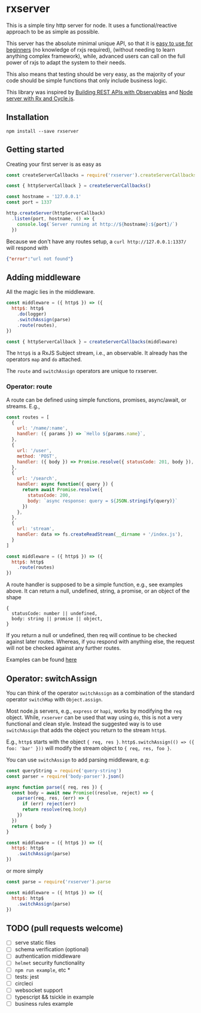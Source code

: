 # rxserver

This is a simple tiny http server for node.
It uses a functional/reactive approach to be as simple as possible.

This server has the absolute minimal unique API,
so that it is [easy to use for beginners](#background) (no knowledge of rxjs required),
(without needing to learn anything complex framework),
while, advanced users can call on the full power of rxjs to adapt the system to their needs.

This also means that testing should be very easy,
as the majority of your code should be simple functions that only include business logic.

This library was inspired by
[Building REST APIs with Observables](https://glebbahmutov.com/blog/node-server-with-rx-and-cycle/)
and
[Node server with Rx and Cycle.js](https://glebbahmutov.com/blog/node-server-with-rx-and-cycle/).


## Installation

```
npm install --save rxserver
```

## Getting started

Creating your first server is as easy as

```javascript
const createServerCallbacks = require('rxserver').createServerCallbacks

const { httpServerCallback } = createServerCallbacks()

const hostname = '127.0.0.1'
const port = 1337

http.createServer(httpServerCallback)
  .listen(port, hostname, () => {
    console.log(`Server running at http://${hostname}:${port}/`)
  })
```

Because we don't have any routes setup, a `curl http://127.0.0.1:1337/` will respond with

```json
{"error":"url not found"}
```

## Adding middleware

All the magic lies in the middleware.


```javascript
const middleware = ({ http$ }) => ({
  http$: http$
    .do(logger)
    .switchAssign(parse)
    .route(routes),
})

const { httpServerCallback } = createServerCallbacks(middleware)
```

The `http$` is a RxJS Subject stream, i.e., an observable.
It already has the operators `map` and `do` attached.

The `route` and `switchAssign` operators are unique to rxserver.

### Operator: route

A route can be defined using simple functions, promises, async/await, or streams.
E.g.,

```javascript
const routes = [
  {
    url: '/name/:name',
    handler: ({ params }) => `Hello ${params.name}`,
  },
  {
    url: '/user',
    method: 'POST',
    handler: ({ body }) => Promise.resolve({ statusCode: 201, body }),
  },
  {
    url: '/search',
    handler: async function({ query }) {
      return await Promise.resolve({
        statusCode: 200,
        body: `async response: query = ${JSON.stringify(query)}`
      })
    },
  },
  {
    url: 'stream',
    handler: data => fs.createReadStream(__dirname + '/index.js'),  
  }
]

const middleware = ({ http$ }) => ({
  http$: http$
    .route(routes)
})
```

A route handler is supposed to be a simple function, e.g., see examples above.
It can return a null, undefined, string, a promise, or an object of the shape

```
{
  statusCode: number || undefined,
  body: string || promise || object,
}
```

If you return a null or undefined, then req will continue to be checked against later routes.
Whereas, if you respond with anything else, the request will not be checked against any further routes.

Examples can be found [here](example/other-routes.js)

## Operator: switchAssign

You can think of the operator `switchAssign` as a combination of the
standard operator `switchMap` with `Object.assign`.

Most node.js servers, e.g., `express` or `hapi`, works by modifying the `req` object.
While, `rxserver` can be used that way using `do`, this is not a very functional and clean style.
Instead the suggested way is to use `switchAssign` that adds the object you return to the stream `http$`.

E.g., `http$` starts with the object `{ req, res }`.
`http$.switchAssign(() => ({ foo: 'bar' }))` will modify the stream object to `{ req, res, foo }`.

You can use `switchAssign` to add parsing middleware, e.g:

```javascript
const queryString = require('query-string')
const parser = require('body-parser').json()

async function parse({ req, res }) {
  const body = await new Promise((resolve, reject) => {
    parser(req, res, (err) => {
      if (err) reject(err)
      return resolve(req.body)
    })
  })
  return { body }
}

const middleware = ({ http$ }) => ({
  http$: http$
    .switchAssign(parse)
})
```

or more simply

```javascript
const parse = require('rxserver').parse

const middleware = ({ http$ }) => ({
  http$: http$
    .switchAssign(parse)
})
```

## TODO (pull requests welcome)

* [ ] serve static files
* [ ] schema verification (optional)
* [ ] authentication middleware
* [ ] `helmet` security functionality
* [ ] `npm run example`, etc *
* [ ] tests: jest
* [ ] circleci
* [ ] websocket support
* [ ] typescript && tsickle in example
* [ ] business rules example
